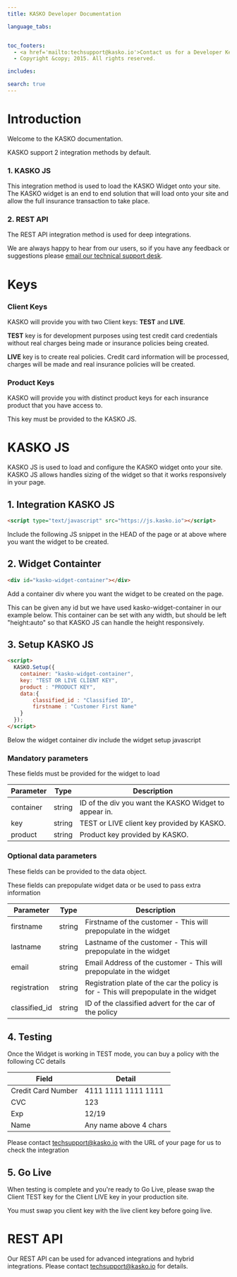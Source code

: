 ```yaml
---
title: KASKO Developer Documentation

language_tabs:


toc_footers:
  - <a href='mailto:techsupport@kasko.io'>Contact us for a Developer Key</a>
  - Copyright &copy; 2015. All rights reserved.

includes:

search: true
---
```


# Introduction

Welcome to the KASKO documentation.

KASKO support 2 integration methods by default.

### 1. KASKO JS
This integration method is used to load the KASKO Widget onto your site.  The KASKO widget is an end to end solution that will load onto your site and allow the full insurance transaction to take place.

### 2. REST API
The REST API integration method is used for deep integrations.

We are always happy to hear from our users, so if you have any feedback or suggestions please <a href="mailto:techsupport@kasko.io">email our technical support desk</a>.

# Keys

### Client Keys

KASKO will provide you with two Client keys: **TEST** and **LIVE**.

**TEST** key is for development purposes using test credit card credentials without real charges being made or insurance policies being created.

**LIVE** key is to create real policies. Credit card information will be processed, charges will be made and real insurance policies will be created.


### Product Keys

KASKO will provide you with distinct product keys for each insurance product that you have access to.

This key must be provided to the KASKO JS.

# KASKO JS

KASKO JS is used to load and configure the KASKO widget onto your site.  KASKO JS allows handles sizing of the widget so that it works responsively in your page.

## 1. Integration KASKO JS

``` html
<script type="text/javascript" src="https://js.kasko.io"></script>
```

Include the following JS snippet in the HEAD of the page or at above where you want the widget to be created.

## 2.  Widget Containter

``` html
<div id="kasko-widget-container"></div>
```

Add a container div where you want the widget to be created on the page.

This can be given any id but we have used kasko-widget-container in our example below.  This container can be set with any width, but should be left "height:auto" so that KASKO JS can handle the height responsively.

## 3.  Setup KASKO JS

``` html
<script>
  KASKO.Setup({
    container: "kasko-widget-container",
    key: "TEST OR LIVE CLIENT KEY",
    product : "PRODUCT KEY",
    data:{
    	classified_id : "Classified ID",
    	firstname : "Customer First Name"
    }
  });
</script>
```

Below the widget container div include the widget setup javascript

### Mandatory parameters
These fields must be provided for the widget to load

Parameter | Type | Description
--------- | ---- | -----------
container | string | ID of the div you want the KASKO Widget to appear in.
key | string | TEST or LIVE client key provided by KASKO.
product | string | Product key provided by KASKO.

### Optional data parameters
These fields can be provided to the data object.

These fields can prepopulate widget data or be used to pass extra information

Parameter | Type | Description
--------- | ---- | -----------
firstname | string | Firstname of the customer - This will prepopulate in the widget
lastname | string | Lastname of the customer - This will prepopulate in the widget
email | string | Email Address of the customer - This will prepopulate in the widget
registration | string | Registration plate of the car the policy is for - This will prepopulate in the widget
classified_id | string | ID of the classified advert for the car of the policy


## 4. Testing

Once the Widget is working in TEST mode, you can buy a policy with the following CC details

Field | Detail
--------- | ------
Credit Card Number | 4111 1111 1111 1111
CVC | 123
Exp | 12/19
Name | Any name above 4 chars

Please contact <a href="mailto:techsupport@kasko.io">techsupport@kasko.io</a> with the URL of your page for us to check the integration

## 5. Go Live
When testing is complete and you're ready to Go Live, please swap the Client TEST key for the Client LIVE key in your production site.

<aside class="notice">
You must swap you client key with the live client key before going live.
</aside>

# REST API

Our REST API can be used for advanced integrations and hybrid integrations.  Please contact <a href="mailto:techsupport@kasko.io">techsupport@kasko.io</a> for details.


